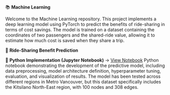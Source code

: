 📚 **Machine Learning**

Welcome to the Machine Learning repository. This project implements a deep learning model using PyTorch to predict the benefits of ride-sharing in terms of cost savings. The model is trained on a dataset containing the coordinates of two passengers and the shared-ride value, allowing it to estimate how much cost is saved when they share a trip.

🔗 **Ride-Sharing Benefit Prediction**

🐍 **Python Implementation (Jupyter Notebook)** → [View Notebook](https://github.com/baharaghababaei/Machine_learning/blob/main/docs/Kitsilano_East.ipynb) 
Python notebook demonstrating the development of the predictive model, including data preprocessing, model architecture definition, hyperparameter tuning, evaluation, and visualization of results. 
The model has been tested across different regions in Metro Vancouver, but this dataset specifically includes the Kitsilano North-East region, with 100 nodes and 308 edges.
